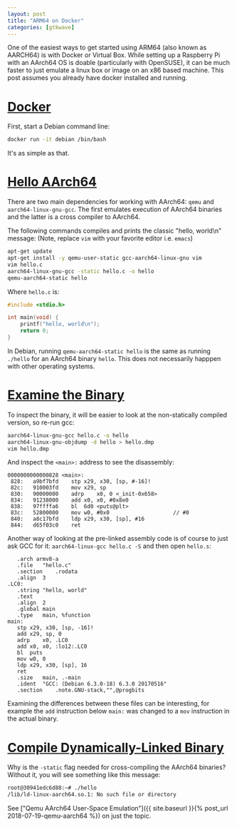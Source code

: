```yaml
---
layout: post
title: "ARM64 on Docker"
categories: [gtkwave]
---
```


One of the easiest ways to get started using ARM64 (also known as AARCH64)
is with Docker or Virtual Box. While setting up a Raspberry Pi with an
AArch64 OS is doable (particularly with OpenSUSE), it can be much faster
to just emulate a linux box or image on an x86 based machine. This post
assumes you already have docker installed and running.

# [Docker](#docker)

First, start a Debian command line:

``` bash
docker run -it debian /bin/bash
```

It's as simple as that.

# [Hello AArch64](#hello-aarch64)

There are two main dependencies for working with AArch64: `qemu` and
`aarch64-linux-gnu-gcc`. The first emulates execution of AArch64 binaries
and the latter is a cross compiler to AArch64.

The following commands compiles and prints the classic "hello, world\n"
message: (Note, replace `vim` with your favorite editor i.e. `emacs`)

``` bash
apt-get update
apt-get install -y qemu-user-static gcc-aarch64-linux-gnu vim
vim hello.c
aarch64-linux-gnu-gcc -static hello.c -o hello
qemu-aarch64-static hello
```

Where `hello.c` is:

``` c
#include <stdio.h>

int main(void) {
    printf("hello, world\n");
    return 0;
}
```

In Debian, running `qemu-aarch64-static hello` is the same as running
`./hello` for an AArch64 binary `hello`. This does not necessarily
happpen with other operating systems.

# [Examine the Binary](#examine-the-binary)

To inspect the binary, it will be easier to look at the non-statically
compiled version, so re-run gcc:

``` bash
aarch64-linux-gnu-gcc hello.c -o hello
aarch64-linux-gnu-objdump -d hello > hello.dmp
vim hello.dmp
```

And inspect the `<main>:` address to see the disassembly:

``` objdump
0000000000000828 <main>:
 828:	a9bf7bfd 	stp	x29, x30, [sp, #-16]!
 82c:	910003fd 	mov	x29, sp
 830:	90000000 	adrp	x0, 0 <_init-0x658>
 834:	91238000 	add	x0, x0, #0x8e0
 838:	97ffffa6 	bl	6d0 <puts@plt>
 83c:	52800000 	mov	w0, #0x0                   	// #0
 840:	a8c17bfd 	ldp	x29, x30, [sp], #16
 844:	d65f03c0 	ret
 ```

 Another way of looking at the pre-linked assembly code is of course to
 just ask GCC for it: `aarch64-linux-gcc hello.c -S` and then open
 `hello.s`:

 ``` aarch64
	.arch armv8-a
	.file	"hello.c"
	.section	.rodata
	.align	3
.LC0:
	.string	"hello, world"
	.text
	.align	2
	.global	main
	.type	main, %function
main:
	stp	x29, x30, [sp, -16]!
	add	x29, sp, 0
	adrp	x0, .LC0
	add	x0, x0, :lo12:.LC0
	bl	puts
	mov	w0, 0
	ldp	x29, x30, [sp], 16
	ret
	.size	main, .-main
	.ident	"GCC: (Debian 6.3.0-18) 6.3.0 20170516"
	.section	.note.GNU-stack,"",@progbits
```

Examining the differences between these files can be interesting, for
example the `add` instruction below `main:` was changed to a `mov`
instruction in the actual binary.

# [Compile Dynamically-Linked Binary](#compile-dynamically-linked-binary)

Why is the `-static` flag needed for cross-compiling the AArch64 binaries?
Without it, you will see something like this message:

``` bash
root@30941edc6d88:~# ./hello
/lib/ld-linux-aarch64.so.1: No such file or directory
```

See ["Qemu AArch64 User-Space Emulation"]({{ site.baseurl }}{% post_url 2018-07-19-qemu-aarch64 %}) on just the topic.
